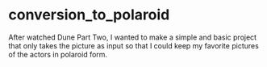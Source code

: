 # conversion_to_polaroid

After watched Dune Part Two, I wanted to make a simple and basic project that only takes the picture as input so that I could keep my favorite pictures of the actors in polaroid form.
